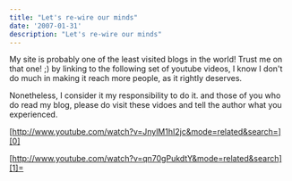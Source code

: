 ```yaml
---
title: "Let's re-wire our minds"
date: '2007-01-31'
description: "Let's re-wire our minds"
---
```


My site is probably one of the least visited blogs in the world! Trust me on that one! ;) by linking to the following set of youtube videos, I know I don't do much in making it reach more people, as it rightly deserves.

Nonetheless, I consider it my responsibility to do it. and those of you who do read my blog, please do visit these vidoes and tell the author what you experienced.

[http://www.youtube.com/watch?v=JnylM1hI2jc&mode=related&search=][0]

[http://www.youtube.com/watch?v=qn70gPukdtY&mode=related&search][1]=


[0]: http://www.youtube.com/watch?v=JnylM1hI2jc&mode=related&search= "http://www.youtube.com/watch?v=JnylM1hI2jc&mode=related&search="
[1]: http://www.youtube.com/watch?v=qn70gPukdtY&mode=related&search "http://www.youtube.com/watch?v=qn70gPukdtY&mode=related&search="
